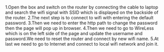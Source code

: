 1.Open the box and switch on the router by connecting the cable to laptop and search the wifi signal with SSID which is displayed on the backside of the router.
2.The next step is to connect to wifi with entering the default password.
3.Then we need to enter the http path to change the password then the page will pop up in browser.
4.Then we need to go to WireLess which is on the left side of the page and update the username and password.We need to reset the router and connect by new wifi name.
5.At last we need to go to Internet and connect to local wifi network and join it. 
